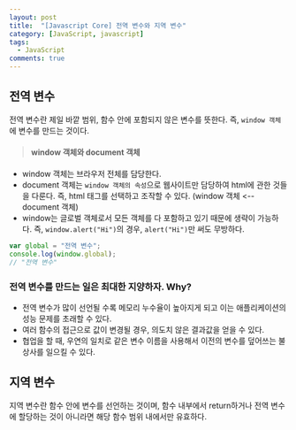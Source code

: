 ```yaml
---
layout: post
title:  "[Javascript Core] 전역 변수와 지역 변수"
category: [JavaScript, javascript]
tags:
  - JavaScript
comments: true
---
```


## 전역 변수
전역 변수란 제일 바깥 범위, 함수 안에 포함되지 않은 변수를 뜻한다. 즉, `window 객체`에 변수를 만드는 것이다.

> #### window 객체와 document 객체
- window 객체는 브라우저 전체를 담당한다.
- document 객체는 `window 객체의 속성`으로 웹사이트만 담당하여 html에 관한 것들을 다룬다. 즉, html 태그를 선택하고 조작할 수 있다. (window 객체 <-- document 객체)
- window는 글로벌 객체로서 모든 객체를 다 포함하고 있기 때문에 생략이 가능하다. 즉, `window.alert("Hi")`의 경우, `alert("Hi")`만 써도 무방하다.
>
```javascript
var global = "전역 변수";
console.log(window.global);
// "전역 변수"
```

### 전역 변수를 만드는 일은 최대한 지양하자. Why?
- 전역 변수가 많이 선언될 수록 메모리 누수율이 높아지게 되고 이는 애플리케이션의 성능 문제를 초래할 수 있다.
- 여러 함수의 접근으로 값이 변경될 경우, 의도치 않은 결과값을 얻을 수 있다.
- 협업을 할 때, 우연의 일치로 같은 변수 이름을 사용해서 이전의 변수를 덮어쓰는 불상사를 일으킬 수 있다.

## 지역 변수
지역 변수란 함수 안에 변수를 선언하는 것이며, 함수 내부에서 return하거나 전역 변수에 할당하는 것이 아니라면 해당 함수 범위 내에서만 유효하다.




